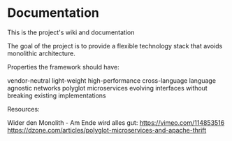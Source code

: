 # Documentation
This is the project's wiki and documentation

The goal of the project is to provide a flexible technology stack that
avoids monolithic architecture.

Properties the framework should have:

vendor-neutral
light-weight
high-performance
cross-language
language agnostic networks
polyglot microservices
evolving interfaces without breaking existing implementations



Resources:

Wider den Monolith - Am Ende wird alles gut: https://vimeo.com/114853516
https://dzone.com/articles/polyglot-microservices-and-apache-thrift
